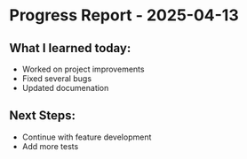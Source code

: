 # Progress Report - 2025-04-13
## What I learned today:
- Worked on project improvements
- Fixed several bugs
- Updated documenation

## Next Steps:
- Continue with feature development
- Add more tests
